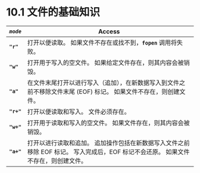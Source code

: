 # 10.1 文件的基础知识

|_`mode`_|Access|
|---|---|
|**`"r"`**|打开以便读取。 如果文件不存在或找不到，**`fopen`** 调用将失败。|
|**`"w"`**|打开用于写入的空文件。 如果给定文件存在，则其内容会被销毁。|
|**`"a"`**|在文件末尾打开以进行写入（追加），在新数据写入到文件之前不移除文件末尾 (EOF) 标记。 如果文件不存在，则创建文件。|
|**`"r+"`**|打开以便读取和写入。 文件必须存在。|
|**`"w+"`**|打开用于读取和写入的空文件。 如果文件存在，则其内容会被销毁。|
|**`"a+"`**|打开以进行读取和追加。 追加操作包括在新数据写入文件之前移除 EOF 标记。 写入完成后，EOF 标记不会还原。 如果文件不存在，则创建文件。|
